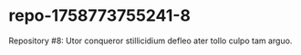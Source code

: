 # repo-1758773755241-8
Repository #8: Utor conqueror stillicidium defleo ater tollo culpo tam arguo.
